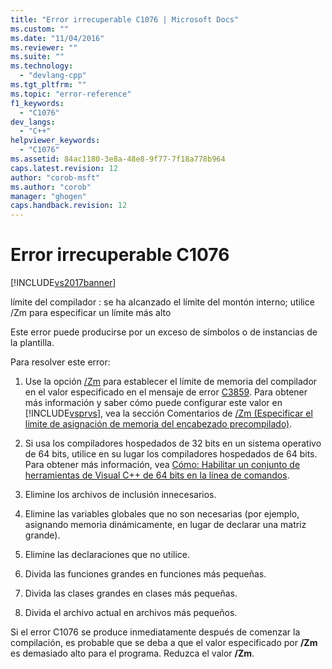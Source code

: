 ```yaml
---
title: "Error irrecuperable C1076 | Microsoft Docs"
ms.custom: ""
ms.date: "11/04/2016"
ms.reviewer: ""
ms.suite: ""
ms.technology: 
  - "devlang-cpp"
ms.tgt_pltfrm: ""
ms.topic: "error-reference"
f1_keywords: 
  - "C1076"
dev_langs: 
  - "C++"
helpviewer_keywords: 
  - "C1076"
ms.assetid: 84ac1180-3e8a-48e8-9f77-7f18a778b964
caps.latest.revision: 12
author: "corob-msft"
ms.author: "corob"
manager: "ghogen"
caps.handback.revision: 12
---
```

# Error irrecuperable C1076
[!INCLUDE[vs2017banner](../../assembler/inline/includes/vs2017banner.md)]

límite del compilador : se ha alcanzado el límite del montón interno; utilice \/Zm para especificar un límite más alto  
  
 Este error puede producirse por un exceso de símbolos o de instancias de la plantilla.  
  
 Para resolver este error:  
  
1.  Use la opción [\/Zm](../../build/reference/zm-specify-precompiled-header-memory-allocation-limit.md) para establecer el límite de memoria del compilador en el valor especificado en el mensaje de error [C3859](../../error-messages/compiler-errors-2/compiler-error-c3859.md).  Para obtener más información y saber cómo puede configurar este valor en [!INCLUDE[vsprvs](../../assembler/masm/includes/vsprvs_md.md)], vea la sección Comentarios de [\/Zm \(Especificar el límite de asignación de memoria del encabezado precompilado\)](../../build/reference/zm-specify-precompiled-header-memory-allocation-limit.md).  
  
2.  Si usa los compiladores hospedados de 32 bits en un sistema operativo de 64 bits, utilice en su lugar los compiladores hospedados de 64 bits.  Para obtener más información, vea [Cómo: Habilitar un conjunto de herramientas de Visual C\+\+ de 64 bits en la línea de comandos](../../build/how-to-enable-a-64-bit-visual-cpp-toolset-on-the-command-line.md).  
  
3.  Elimine los archivos de inclusión innecesarios.  
  
4.  Elimine las variables globales que no son necesarias \(por ejemplo, asignando memoria dinámicamente, en lugar de declarar una matriz grande\).  
  
5.  Elimine las declaraciones que no utilice.  
  
6.  Divida las funciones grandes en funciones más pequeñas.  
  
7.  Divida las clases grandes en clases más pequeñas.  
  
8.  Divida el archivo actual en archivos más pequeños.  
  
 Si el error C1076 se produce inmediatamente después de comenzar la compilación, es probable que se deba a que el valor especificado por **\/Zm** es demasiado alto para el programa.  Reduzca el valor **\/Zm**.